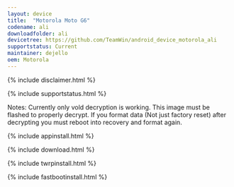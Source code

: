 ```yaml
---
layout: device
title:  "Motorola Moto G6"
codename: ali
downloadfolder: ali
devicetree: https://github.com/TeamWin/android_device_motorola_ali
supportstatus: Current
maintainer: dejello
oem: Motorola
---
```


{% include disclaimer.html %}

{% include supportstatus.html %}

Notes: Currently only vold decryption is working.  This image must be flashed to properly decrypt.  If you format data (Not just factory reset) after decrypting you must reboot into recovery and format again.

{% include appinstall.html %}

{% include download.html %}

{% include twrpinstall.html %}

{% include fastbootinstall.html %}
